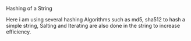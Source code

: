 Hashing of a String

Here i am using several hashing Algorithms such as md5, sha512 to hash a simple string, 
Salting and Iterating are also done in the string to increase efficiency.
